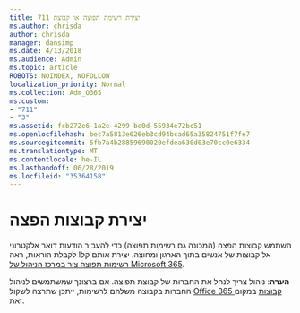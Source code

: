 ```yaml
---
title: יצירת רשימת תפוצה או קבוצת 711
ms.author: chrisda
author: chrisda
manager: dansimp
ms.date: 4/13/2018
ms.audience: Admin
ms.topic: article
ROBOTS: NOINDEX, NOFOLLOW
localization_priority: Normal
ms.collection: Adm_O365
ms.custom:
- "711"
- "3"
ms.assetid: fcb272e6-1a2e-4299-be0d-55934e72bc51
ms.openlocfilehash: bec7a5813e026eb3cd94bcad65a35824751f7fe7
ms.sourcegitcommit: 5fb7a4b28859690020efdea630d03e70cc0e6334
ms.translationtype: MT
ms.contentlocale: he-IL
ms.lasthandoff: 06/28/2019
ms.locfileid: "35364158"
---
```

# <a name="create-distribution-groups"></a>יצירת קבוצות הפצה

השתמש קבוצות הפצה (המכונה גם רשימות תפוצה) כדי להעביר הודעות דואר אלקטרוני אל קבוצות של אנשים בתוך הארגון ומחוצה. יצירת אותם קל! לקבלת הוראות, ראה [רשימות תפוצה צור במרכז הניהול של Microsoft 365](https://support.office.com/article/b1ffe755-59e5-4369-826d-825f145a8400).

**הערה**: ניהול צריך לנהל את החברות של קבוצת תפוצה. אם ברצונך שמשתמשים לניהול החברות בקבוצה משלהם לרשימות, ייתכן שתרצה לשקול [Office 365 קבוצות](https://support.office.com/article/b565caa1-5c40-40ef-9915-60fdb2d97fa2) במקום זאת.
